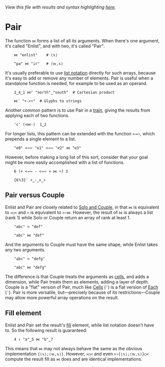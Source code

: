*View this file with results and syntax highlighting [here](https://saltytine.github.io/BQN/doc/pair.html).*

# Pair

The function `⋈` forms a list of all its arguments. When there's one argument, it's called "Enlist", and with two, it's called "Pair".

        ⋈ "enlist"    # ⟨𝕩⟩

        "pa" ⋈ "ir"   # ⟨𝕨,𝕩⟩

It's usually preferable to use [list notation](arrayrepr.md#brackets) directly for such arrays, because it's easy to add or remove any number of elements. Pair is useful when a standalone function is needed, for example to be used as an operand.

        2‿4‿1 ⋈⌜ "north"‿"south"  # Cartesian product

        ⋈¨ "+-×÷"  # Glyphs to strings

Another common pattern is to use Pair in a [train](train.md), giving the results from applying each of two functions.

        'c' (+⋈-)  1‿2

For longer lists, this pattern can be extended with the function `<⊸∾`, which prepends a single element to a list.

        "e0" <⊸∾ "e1" <⊸∾ "e2" ⋈ "e3"

However, before making a long list of this sort, consider that your goal might be more easily accomplished with a list of functions.

        6 (+ <⊸∾ - <⊸∾ × ⋈ ÷) 3

        {6𝕏3}¨ +‿-‿×‿÷

## Pair versus Couple

Enlist and Pair are closely related to [Solo and Couple](couple.md), in that `⋈` is equivalent to `≍○<` and `≍` is equivalent to `>∘⋈`. However, the result of `⋈` is always a list (rank 1) while Solo or Couple return an array of rank at least 1.

        "abc" ≍ "def"

        "abc" ⋈ "def"

And the arguments to Couple must have the same shape, while Enlist takes any two arguments.

        "abc" ≍ "defg"

        "abc" ⋈ "defg"

The difference is that Couple treats the arguments as [cells](array.md#cell), and adds a dimension, while Pair treats them as elements, adding a layer of depth. Couple is a "flat" version of Pair, much like [Cells](rank.md#cells) (`˘`) is a flat version of [Each](map.md#each) (`¨`). Pair is more versatile, but—precisely because of its restrictions—Couple may allow more powerful array operations on the result.

## Fill element

Enlist and Pair set the result's [fill](fill.md) element, while list notation doesn't have to. So the following result is guaranteed:

        4 ↑ "a"‿5 ⋈ "b"‿7

This means that `⋈` may not always behave the same as the obvious implementation `{⟨𝕩⟩;⟨𝕨,𝕩⟩}`. However, `≍○<` and even `>∘{⟨𝕩⟩;⟨𝕨,𝕩⟩}○<` compute the result fill as `⋈` does and are identical implementations.
